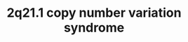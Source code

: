 ---
annotations:
- id: PW:0000013
  parent: disease pathway
  type: Pathway Ontology
  value: disease pathway
authors:
- Shad4
- Fehrhart
description: 'The 2q21.1 copy number variation syndrome can result in the loss of
  up to 9 protein-coding genes. Deletions and duplications in 2q21.1 were reported
  to be connected to intellectual disability, hyperactivity, and aggressive behavior
  (DOI: 10.1002/mgg3.1135,DOI: 10.1002/ajmg.a.36357). The clinical picture was explained
  by alterations in five genes important for neurological development, namely GPR148,
  FAM123C, ARHGEF4, FAM168B and PLEKHB2 (DOI: 10.1002/ajmg.a.36357,DOI: 10.1093/hmg/dds166).
  Analogically, changes in tubulin genes in 2q21.1 were linked to Motor Timing in
  ADHD (DOI: 10.1016/j.ajhg.2008.06.006).'
last-edited: 2022-12-10
organisms:
- Homo sapiens
redirect_from:
- /index.php/Pathway:WP5223
- /instance/WP5223
- /instance/WP5223_r122632
revision: r122632
schema-jsonld:
- '@context': https://schema.org/
  '@id': https://wikipathways.github.io/pathways/WP5223.html
  '@type': Dataset
  creator:
    '@type': Organization
    name: WikiPathways
  description: 'The 2q21.1 copy number variation syndrome can result in the loss of
    up to 9 protein-coding genes. Deletions and duplications in 2q21.1 were reported
    to be connected to intellectual disability, hyperactivity, and aggressive behavior
    (DOI: 10.1002/mgg3.1135,DOI: 10.1002/ajmg.a.36357). The clinical picture was explained
    by alterations in five genes important for neurological development, namely GPR148,
    FAM123C, ARHGEF4, FAM168B and PLEKHB2 (DOI: 10.1002/ajmg.a.36357,DOI: 10.1093/hmg/dds166).
    Analogically, changes in tubulin genes in 2q21.1 were linked to Motor Timing in
    ADHD (DOI: 10.1016/j.ajhg.2008.06.006).'
  keywords:
  - AMER3
  - APC
  - ARHGAP42P1
  - ARHGEF4
  - C2orf27A
  - C2orf27B
  - CCDC42
  - CCDC74A
  - CDC27
  - CYCSP8
  - FAM168B
  - FAR2P4
  - GDP
  - GNAQP1
  - GPR148
  - GRAMD4P8
  - GTP
  - KLF2P4
  - LINC01087
  - LINC01120
  - MED15P3
  - MED15P4
  - MED15P8
  - MIR4784
  - MTATP6P4
  - MTND1P26
  - MTND2P18
  - MTND4P21
  - MTND5P23
  - MTND6P10
  - MZT2A
  - NEK2P4
  - NF1P8
  - PLEKHB2
  - POTEE
  - POTEKP
  - PtdIns(4,5)P2
  - RAC1
  - RHOA
  - RHOQP2
  - RNU6-127P
  - RNU6-617P
  - STAT3
  - STMN2
  - TUBA3D
  license: CC0
  name: 2q21.1 copy number variation syndrome
seo: CreativeWork
title: 2q21.1 copy number variation syndrome
wpid: WP5223
---